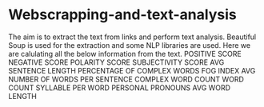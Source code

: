 # Webscrapping-and-text-analysis
The aim is to extract the text from links and perform text analysis. Beautiful Soup is used for the extraction and some NLP libraries are used. 
Here we are calulating all the below information from the text.
POSITIVE SCORE
NEGATIVE SCORE
POLARITY SCORE
SUBJECTIVITY SCORE
AVG SENTENCE LENGTH
PERCENTAGE OF COMPLEX WORDS
FOG INDEX
AVG NUMBER OF WORDS PER SENTENCE
COMPLEX WORD COUNT
WORD COUNT
SYLLABLE PER WORD
PERSONAL PRONOUNS
AVG WORD LENGTH
